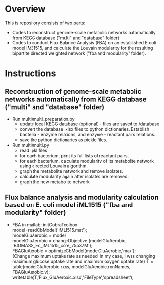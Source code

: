 # Overview
This is repository consists of two parts:
* Codes to reconstruct genome-scale metabolic networks automatically from KEGG database ("multi" and "database" folder)
* Codes to conduct Flux Balance Analysis (FBA) on an established E.coli model i*ML*1515, and calculate the Louvain modularity for the resulting bipartite directed weighted network ("fba and modularity" folder).

# Instructions
## Reconstruction of genome-scale metabolic networks automatically from KEGG database ("multi" and "database" folder)
* Run multi/multi_preparation.py
  * update local KEGG database (optional) - files are saved to /database
  * convert the database .xlsx files to python dictionaries. Establish bacteria - enzyme relations, and enzyme - reactant pairs relations.
  * save the python dictionaries as pickle files.
* Run multi/multi.py
  * read .pkl files
  * for each bacterium, print its full lists of reactant pairs.
  * for each bacterium, calculate modularity of its metabolite network using directed Louvain algorithm.
  * graph the metabolite network and remove isolates.
  * calculate modularity again after isolates are removed.
  * graph the new metabolite network
 
 ## Flux balance analysis and modularity calculation based on E. coli model iML1515 ("fba and modularity" folder)
 * FBA in matlab:
initCobraToolbox  
model=readCbModel('iML1515.mat');  
modelGluAerobic = model;  
modelGluAerobic = changeObjective (modelGluAerobic, 'BIOMASS_Ec_iML1515_core_75p37M');  
FBAGluAerobic = optimizeCbModel(modelGluAerobic,'max');  
(Change maximum uptake rate as needed. In my case, I was changing maximum glucose uptake rate and maximum oxygen uptake rate) 
T = table(modelGluAerobic.rxns, modelGluAerobic.rxnNames, FBAGluAerobic.v);
writetable(T,'Flux_GluAerobic.xlsx','FileType','spreadsheet');
